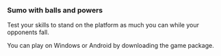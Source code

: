 ### Sumo with balls and powers

Test your skills to stand on the platform as much you can while your opponents fall.

You can play on Windows or Android by downloading the game package.
